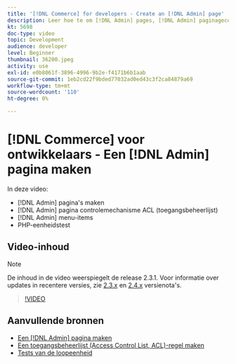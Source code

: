 ```yaml
---
title: '[!DNL Commerce] for developers - Create an [!DNL Admin] page'
description: Leer hoe te om [!DNL Admin] pages, [!DNL Admin] paginagecontrolemechanisme ACL (toegangsbeheerlijst) tot stand te brengen, en eenheid het testen te doen.
kt: 5698
doc-type: video
topic: Development
audience: developer
level: Beginner
thumbnail: 36200.jpeg
activity: use
exl-id: e0b8061f-3896-4996-9b2e-f4171b6b1aab
source-git-commit: 1eb2cd22f9bded77032ad0ed43c3f2ca84879a69
workflow-type: tm+mt
source-wordcount: '110'
ht-degree: 0%

---
```


# [!DNL Commerce] voor ontwikkelaars - Een  [!DNL Admin] pagina maken

In deze video:

- [!DNL Admin] pagina&#39;s maken
- [!DNL Admin] pagina controlemechanisme ACL (toegangsbeheerlijst)
- [!DNL Admin] menu-items
- PHP-eenheidstest

## Video-inhoud

>[!NOTE]
>
>De inhoud in de video weerspiegelt de release 2.3.1. Voor informatie over updates in recentere versies, zie [ 2.3.x](https://devdocs.magento.com/guides/v2.3/release-notes/bk-release-notes.html) en [2.4.x](https://devdocs.magento.com/guides/v2.4/release-notes/bk-release-notes.html) versienota&#39;s.

>[!VIDEO](https://video.tv.adobe.com/v/36200?quality=12&learn=on)

## Aanvullende bronnen

- [Een  [!DNL Admin] pagina maken](https://devdocs.magento.com/guides/v2.4/ext-best-practices/extension-coding/example-module-adminpage.html)
- [Een toegangsbeheerlijst (Access Control List, ACL)-regel maken](https://devdocs.magento.com/guides/v2.4/ext-best-practices/tutorials/create-access-control-list-rule.html)
- [Tests van de loopeenheid](https://devdocs.magento.com/guides/v2.4/test/unit/unit_test_execution.html)
